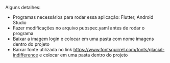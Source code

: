 Alguns detalhes:
- Programas necessários para rodar essa aplicação: Flutter, Android Studio
- Fazer modificações no arquivo pubspec.yaml antes de rodar o programa
- Baixar a imagem login e colocar em uma pasta com nome imagens dentro do projeto
- Baixar fonte utilizada no link https://www.fontsquirrel.com/fonts/glacial-indifference e colocar em uma pasta dentro do projeto
